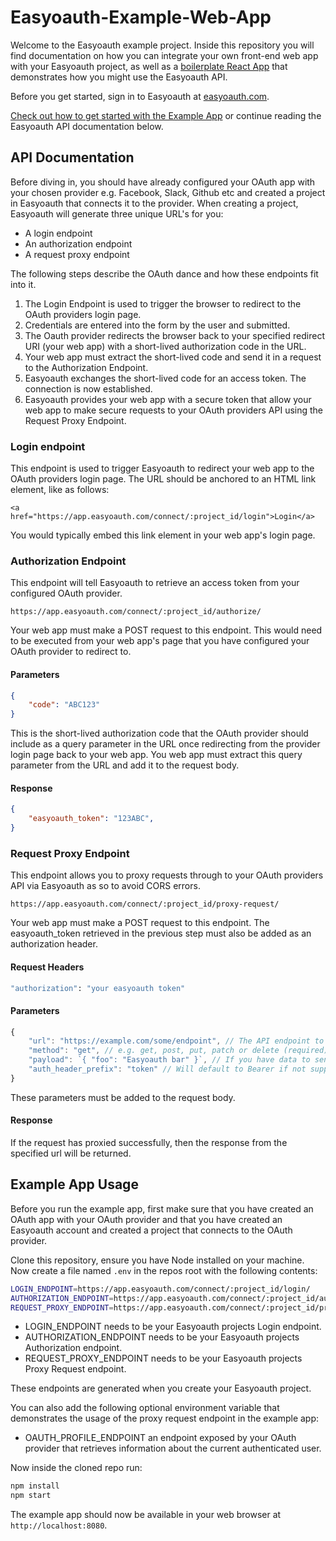 # Easyoauth-Example-Web-App
Welcome to the Easyoauth example project. Inside this repository you will find documentation on how you can integrate your own front-end web app with your Easyoauth project, as well as a [boilerplate React App](#Example-App-Usage) that demonstrates how you might use the Easyoauth API.

Before you get started, sign in to Easyoauth at [easyoauth.com](https://easyoauth.com).

[Check out how to get started with the Example App](#Example-App-Usage) or continue reading the Easyoauth API documentation below.

## API Documentation
Before diving in, you should have already configured your OAuth app with your chosen provider e.g. Facebook, Slack, Github etc and created a project in Easyoauth that connects it to the provider.
When creating a project, Easyoauth will generate three unique URL's for you:

- A login endpoint
- An authorization endpoint
- A request proxy endpoint

The following steps describe the OAuth dance and how these endpoints fit into it.

1. The Login Endpoint is used to trigger the browser to redirect to the OAuth providers login page.
2. Credentials are entered into the form by the user and submitted.
3. The Oauth provider redirects the browser back to your specified redirect URI (your web app) with a short-lived authorization code in the URL.
4. Your web app must extract the short-lived code and send it in a request to the Authorization Endpoint.
5. Easyoauth exchanges the short-lived code for an access token. The connection is now established.
6. Easyoauth provides your web app with a secure token that allow your web app to make secure requests to your OAuth providers API using the Request Proxy Endpoint.

### Login endpoint
This endpoint is used to trigger Easyoauth to redirect your web app to the OAuth providers login page.
The URL should be anchored to an HTML link element, like as follows:

```
<a href="https://app.easyoauth.com/connect/:project_id/login">Login</a>
```

You would typically embed this link element in your web app's login page.

### Authorization Endpoint
This endpoint will tell Easyoauth to retrieve an access token from your configured OAuth provider.

```
https://app.easyoauth.com/connect/:project_id/authorize/
```

Your web app must make a POST request to this endpoint. This would need to be executed from your web app's page that
you have configured your OAuth provider to redirect to.

#### Parameters
```json
{
    "code": "ABC123"
}
```
This is the short-lived authorization code that the OAuth provider should include as a query parameter in the URL once redirecting from the provider login page back to your web app. You web app must extract this query parameter from the URL and add it to the request body.

#### Response
```json
{
    "easyoauth_token": "123ABC",
}
```

### Request Proxy Endpoint
This endpoint allows you to proxy requests through to your OAuth providers API via Easyoauth as so to avoid CORS errors.

```
https://app.easyoauth.com/connect/:project_id/proxy-request/
```

Your web app must make a POST request to this endpoint.
The easyoauth_token retrieved in the previous step must also be added as an authorization header.

#### Request Headers
```sh
"authorization": "your easyoauth token"
```

#### Parameters
```javascript
{
    "url": "https://example.com/some/endpoint", // The API endpoint to proxy to (required)
    "method": "get", // e.g. get, post, put, patch or delete (required)
    "payload": `{ "foo": "Easyoauth bar" }`, // If you have data to send in your request (optional)
    "auth_header_prefix": "token" // Will default to Bearer if not supplied (optional)
}
```

These parameters must be added to the request body.

#### Response
If the request has proxied successfully, then the response from the specified url will be returned.

## Example App Usage
Before you run the example app, first make sure that you have created an OAuth app with your OAuth provider
and that you have created an Easyoauth account and created a project that connects to the OAuth provider.

Clone this repository, ensure you have Node installed on your machine.
Now create a file named `.env` in the repos root with the following contents:

```sh
LOGIN_ENDPOINT=https://app.easyoauth.com/connect/:project_id/login/
AUTHORIZATION_ENDPOINT=https://app.easyoauth.com/connect/:project_id/authorize/
REQUEST_PROXY_ENDPOINT=https://app.easyoauth.com/connect/:project_id/proxy-request/
```

- LOGIN_ENDPOINT needs to be your Easyoauth projects Login endpoint.
- AUTHORIZATION_ENDPOINT needs to be your Easyoauth projects Authorization endpoint.
- REQUEST_PROXY_ENDPOINT needs to be your Easyoauth projects Proxy Request endpoint.

These endpoints are generated when you create your Easyoauth project.

You can also add the following optional environment variable that demonstrates the usage of the proxy request endpoint in the example app:

- OAUTH_PROFILE_ENDPOINT an endpoint exposed by your OAuth provider that retrieves information about the current authenticated user.

Now inside the cloned repo run:

```sh
npm install
npm start
```

The example app should now be available in your web browser at `http://localhost:8080`.

